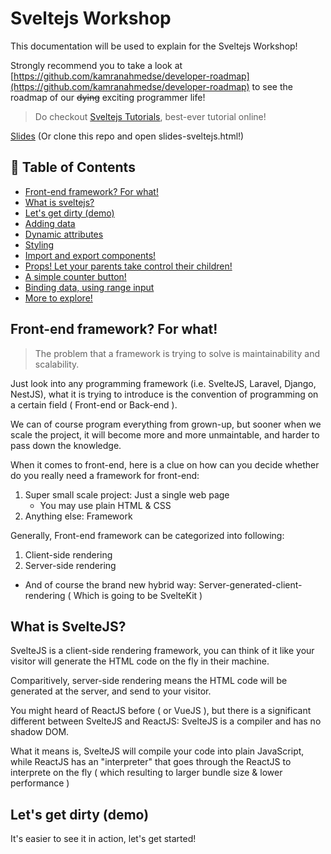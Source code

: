 # Sveltejs Workshop

This documentation will be used to explain for the Sveltejs Workshop!

Strongly recommend you to take a look at [https://github.com/kamranahmedse/developer-roadmap](https://github.com/kamranahmedse/developer-roadmap) to see the roadmap of our <s>dying</s> exciting programmer life!

> Do checkout [Sveltejs Tutorials](https://svelte.dev/tutorial), best-ever tutorial online!

[Slides](https://slides.com/rainchai/sveltejs/fullscreen) (Or clone this repo and open slides-sveltejs.html!)

## 📝 Table of Contents

- [Front-end framework? For what!](#why)
- [What is sveltejs?](#what)
- [Let's get dirty (demo)](#how)
- [Adding data](https://svelte.dev/tutorial/adding-data)
- [Dynamic attributes](https://svelte.dev/tutorial/dynamic-attributes)
- [Styling](https://svelte.dev/tutorial/styling)
- [Import and export components!](https://svelte.dev/tutorial/nested-components)
- [Props! Let your parents take control their children!](https://svelte.dev/tutorial/declaring-props)
- [A simple counter button!](https://svelte.dev/tutorial/reactive-assignments)
- [Binding data, using range input](https://svelte.dev/tutorial/text-inputs)
- [More to explore!](https://github.com/kamranahmedse/developer-roadmap)

## Front-end framework? For what! <a name="#why"></a>

> The problem that a framework is trying to solve is maintainability and scalability.

Just look into any programming framework (i.e. SvelteJS, Laravel, Django, NestJS), what it is trying to introduce is the convention of programming on a certain field ( Front-end or Back-end ).

We can of course program everything from grown-up, but sooner when we scale the project, it will become more and more unmaintable, and harder to pass down the knowledge.

When it comes to front-end, here is a clue on how can you decide whether do you really need a framework for front-end:

1. Super small scale project: Just a single web page
    - You may use plain HTML & CSS
2. Anything else: Framework

Generally, Front-end framework can be categorized into following:

1. Client-side rendering
2. Server-side rendering

* And of course the brand new hybrid way: Server-generated-client-rendering ( Which is going to be SvelteKit )

## What is SvelteJS? <a name="#what"></a>

SvelteJS is a client-side rendering framework, you can think of it like your visitor will generate the HTML code on the fly in their machine.

Comparitively, server-side rendering means the HTML code will be generated at the server, and send to your visitor.

You might heard of ReactJS before ( or VueJS ), but there is a significant different between SvelteJS and ReactJS: SvelteJS is a compiler and has no shadow DOM.

What it means is, SvelteJS will compile your code into plain JavaScript, while ReactJS has an "interpreter" that goes through the ReactJS to interprete on the fly ( which resulting to larger bundle size & lower performance )

## Let's get dirty (demo)

It's easier to see it in action, let's get started!